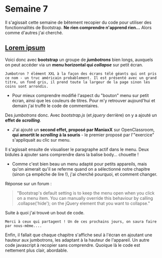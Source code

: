 # Semaine 7

Il s'agissait cette semaine de bêtement recopier du code pour utiliser des
fonctionnalités de Bootstrap. **Ne rien comprendre n'apprend rien...** Alors
comme d'autres j'ai cherché.

## [Lorem ipsum]()

Voici donc avec **bootstrap** un groupe de ***jumbotrons*** bien longs, auxquels on peut accéder via un **menu horizontal qui *collapse*** sur petit écran.

    Jumbotron ? élément XXL à la façon des écrans télé géants qui ont pris ce nom - un truc américain probablement. Il est présenté avec un grand titre, un fond gris, il prend toute la largeur de la page sinon les coins sont arrondis.

* Pour mieux comprendre modifié l'aspect du "bouton" menu sur petit écran, ainsi que les couleurs de titres. Pour m'y retrouver aujourd'hui et demain j'ai truffé le code de commentaires.

Des *jumbotrons* donc. Avec *bootstrap.js* (et *jquery* derrière) on y a ajouté un **effet de *scrolling***.

* J'ai ajouté un **second effet, proposé par ManiaxX** sur OpenClassroom, **qui amortit le *scrolling* à la souris** - le premier proposé par l'"exercice" s'appliquait au clic sur menu.

Il s'agissait ensuite de visualiser le paragraphe actif dans le menu. Deux bidules à ajouter sans comprendre dans la balise body... chouette !

* Comme c'est bien beau un menu adapté pour petits appareils, mais qu'on aimerait qu'il se referme quand on a sélectionné notre chapitre (sinon ça empêche de lire !), j'ai cherché pourquoi, et comment changer.

Réponse sur un forum :
  > "Bootstrap's default setting is to keep the menu open when you click on a menu item. You can manually override this behaviour by calling .collapse('hide'); on the jQuery element that you want to collapse."

Suite à quoi j'ai trouvé un bout de code.

    Merci à ceux qui partagent ! Un de ces prochains jours, on saura faire par nous-même....

Enfin, il fallait que chaque chapitre s'affiche seul à l'écran en ajoutant une hauteur aux jumbotrons, les adaptant à la hauteur de l'appareil. Un autre code javascript à recopier sans comprendre. Quoique là le code est nettement plus clair, abordable.
